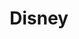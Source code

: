---
facebook: https://facebook.com/Disney
googleplus: https://plus.google.com/+Disney
instagram: http://instagram.com/disney
logohandle: disney
pinterest: http://pinterest.com/Disney
sort: disney
title: Disney
twitter: https://x.com/disney
website: https://www.disney.com/
wikipedia: https://en.wikipedia.org/wiki/The_Walt_Disney_Company
youtube: https://www.youtube.com/user/DisneyPixar
---